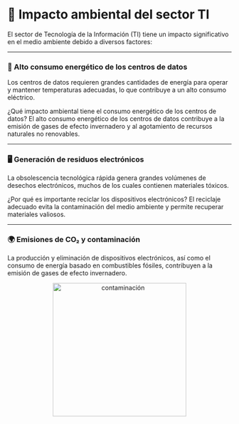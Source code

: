 # 📌 Impacto ambiental del sector TI

El sector de Tecnología de la Información (TI) tiene un impacto significativo en el medio ambiente debido a diversos factores:

---
### 🔋 Alto consumo energético de los centros de datos

Los centros de datos requieren grandes cantidades de energía para operar y mantener temperaturas adecuadas, lo que contribuye a un alto consumo eléctrico.

¿Qué impacto ambiental tiene el consumo energético de los centros de datos?
El alto consumo energético de los centros de datos contribuye a la emisión de gases de efecto invernadero y al agotamiento de recursos naturales no renovables.

---
### 🖥️ Generación de residuos electrónicos

La obsolescencia tecnológica rápida genera grandes volúmenes de desechos electrónicos, muchos de los cuales contienen materiales tóxicos.

¿Por qué es importante reciclar los dispositivos electrónicos?
El reciclaje adecuado evita la contaminación del medio ambiente y permite recuperar materiales valiosos.

---
### 🌍 Emisiones de CO₂ y contaminación

La producción y eliminación de dispositivos electrónicos, así como el consumo de energía basado en combustibles fósiles, contribuyen a la emisión de gases de efecto invernadero.

<p align="center">
  <img src="[contaminación](img/pexels-photo-19747800.webp)" alt="contaminación" width="300">
</p>

